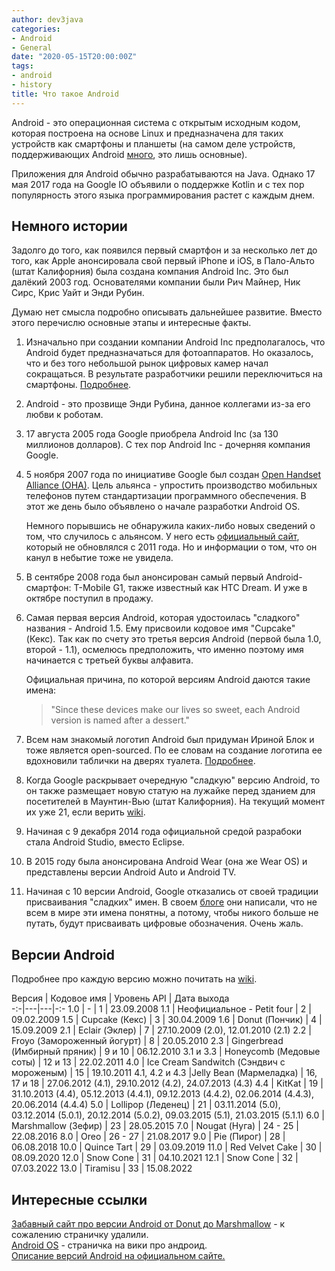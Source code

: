 ```yaml
---
author: dev3java
categories:
- Android
- General
date: "2020-05-15T20:00:00Z"
tags:
- android
- history
title: Что такое Android
---
```


Android - это операционная система с открытым исходным кодом, которая построена
на основе Linux и предназначена для таких устройств как смартфоны и планшеты
(на самом деле устройств, поддерживающих Android
[много][2-android-wiki], это лишь основные).

Приложения для Android обычно разрабатываются на Java. Однако 17 мая 2017 года на
Google IO объявили о поддержке Kotlin и с тех пор популярность этого языка
программирования растет с каждым днем.


## Немного истории

Задолго до того, как появился первый смартфон и за несколько лет до того, как
Apple анонсировала свой первый iPhone и iOS, в Пало-Альто (штат Калифорния)
была создана компания Android Inc. Это был далёкий 2003 год. Основателями компании
были Рич Майнер, Ник Сирс, Крис Уайт и Энди Рубин.

Думаю нет смысла подробно описывать дальнейшее развитие. Вместо этого перечислю
основные этапы и интересные факты.

1. Изначально при создании компании Android Inc предполагалось, что Android
   будет предназначаться для фотоаппаратов. Но оказалось, что и без того
   небольшой рынок цифровых камер начал сокращаться. В результате разработчики
   решили переключиться на смартфоны. [Подробнее][1-pcworld-camera-os].

1. Android - это прозвище Энди Рубина, данное коллегами из-за его любви к роботам.

1. 17 августа 2005 года Google приобрела Android Inc (за 130 миллионов долларов).
   С тех пор Android Inc - дочерняя компания Google.

1. 5 ноября 2007 года по инициативе Google был создан [Open Handset Alliance (OHA)][2-open-handset-alliance-wiki]. Цель альянса - упростить производство
   мобильных телефонов путем стандартизации программного обеспечения. В этот же день
   было объявлено о начале разработки Android OS.

   Немного порывшись не обнаружила каких-либо новых сведений о том, что случилось
   с альянсом. У него есть [официальный сайт][3-open-handset-alliance-official],
   который не обновлялся с 2011 года. Но и информации о том, что он канул в небытие
   тоже не увидела.

1. В сентябре 2008 года был анонсирован самый первый Android-смартфон: T-Mobile G1,
   также известный как HTC Dream. И уже в октябре поступил в продажу.

1. Самая первая версия Android, которая удостоилась "сладкого" названия - Android 1.5.
   Ему присвоили кодовое имя "Cupcake" (Кекс). Так как по счету это третья версия
   Android (первой была 1.0, второй - 1.1), осмелюсь предположить, что именно поэтому
   имя начинается с третьей буквы алфавита.

   Официальная причина, по которой версиям Android даются такие имена:
   >"Since these devices make our lives so sweet, each Android version is named
   after a dessert."

1. Всем нам знакомый логотип Android был придуман Ириной Блок и тоже является
   open-sourced. По ее словам на создание логотипа ее вдохновили таблички на дверях туалета. [Подробнее][4-nytimes-android-logo].

1. Когда Google раскрывает очередную "сладкую" версию Android, то он также
   размещает новую статую на лужайке перед зданием для посетителей в Маунтин-Вью
   (штат Калифорния). На текущий момент их уже 21, если верить
   [wiki][5-android-lawn-statues-wiki].

1. Начиная с 9 декабря 2014 года официальной средой разрабоки стала Android Studio,
   вместо Eclipse.

1. В 2015 году была анонсирована Android Wear (она же Wear OS) и представлены
   версии Android Auto и Android TV.

1. Начиная с 10 версии Android, Google отказались от своей традиции присваивания
   "сладких" имен. В своем [блоге][6-blog-evolving-android-brand] они написали, что не всем в мире эти имена понятны, а потому, чтобы
   никого больше не путать, будут присваивать цифровые обозначения. Очень жаль.


## Версии Android

Подробнее про каждую версию можно почитать на [wiki][7-android-version-history-wiki].

Версия | Кодовое имя | Уровень API | Дата выхода  
-:-|---|---|-:-
1.0  | -  | 1  | 23.09.2008
1.1  | Неофициальное - Petit four | 2 | 09.02.2009
1.5  | Cupcake (Кекс) | 3 | 30.04.2009
1.6  | Donut (Пончик) | 4 | 15.09.2009
2.1  | Eclair (Эклер) | 7 | 27.10.2009 (2.0), 12.01.2010 (2.1)
2.2  | Froyo (Замороженный йогурт) | 8 | 20.05.2010
2.3  | Gingerbread (Имбирный пряник) | 9 и 10 | 06.12.2010
3.1 и 3.3 | Honeycomb (Медовые соты) | 12 и 13 | 22.02.2011
4.0  | Ice Cream Sandwitch (Сэндвич с мороженым) | 15 | 19.10.2011
4.1, 4.2 и 4.3  |Jelly Bean (Мармеладка) | 16, 17 и 18 | 27.06.2012 (4.1), 29.10.2012 (4.2), 24.07.2013 (4.3)
4.4  | KitKat | 19 | 31.10.2013 (4.4), 05.12.2013 (4.4.1), 09.12.2013 (4.4.2), 02.06.2014 (4.4.3), 20.06.2014 (4.4.4)
5.0  | Lollipop (Леденец) | 21 | 03.11.2014 (5.0), 03.12.2014 (5.0.1), 20.12.2014 (5.0.2), 09.03.2015 (5.1), 21.03.2015 (5.1.1)
6.0  | Marshmallow (Зефир) | 23 | 28.05.2015
7.0  | Nougat (Нуга) | 24 - 25 | 22.08.2016
8.0  | Oreo | 26 - 27 | 21.08.2017
9.0  | Pie (Пирог) | 28 | 06.08.2018
10.0  | Quince Tart | 29 | 03.09.2019
11.0  | Red Velvet Cake | 30  | 08.09.2020
12.0  | Snow Cone | 31  | 04.10.2021
12.1  | Snow Cone | 32  | 07.03.2022
13.0  | Tiramisu | 33  | 15.08.2022  


## Интересные ссылки

[Забавный сайт про версии Android от Donut до Marshmallow][1-android-history-donut-marshmallow] - к сожалению страничку удалили.  
[Android OS][2-android-wiki] - страничка на вики про андроид.  
[Описание версий Android на официальном сайте.][3-android-doc]  

<!-- Ссылки -->

<!-- Интересные ссылки -->
[1-android-history-donut-marshmallow]: https://www.android.com/intl/en_uk/history/#/donut "android.com"
[2-android-wiki]: https://ru.wikipedia.org/wiki/Android "wikipedia.org"
[3-android-doc]: https://developer.android.com/about/versions "android.com"

<!-- Ссылки по тексту -->
[1-pcworld-camera-os]: https://www.pcworld.com/article/2034723/android-founder-we-aimed-to-make-a-camera-os.html "pcworld.com"
[2-open-handset-alliance-wiki]: https://ru.wikipedia.org/wiki/Open_Handset_Alliance "wikipedia.org"
[3-open-handset-alliance-official]: http://www.openhandsetalliance.com/index.html "openhandsetalliance.com"
[4-nytimes-android-logo]: https://www.nytimes.com/2013/10/13/magazine/who-made-that-android-logo.html "nytimes.com"
[5-android-lawn-statues-wiki]: https://en.wikipedia.org/wiki/Android_lawn_statues "wikipedia.org"
[6-blog-evolving-android-brand]: https://www.blog.google/products/android/evolving-android-brand/ "blog.google"
[7-android-version-history-wiki]: https://ru.wikipedia.org/wiki/%D0%98%D1%81%D1%82%D0%BE%D1%80%D0%B8%D1%8F_%D0%B2%D0%B5%D1%80%D1%81%D0%B8%D0%B9_Android "wikipedia.org"
